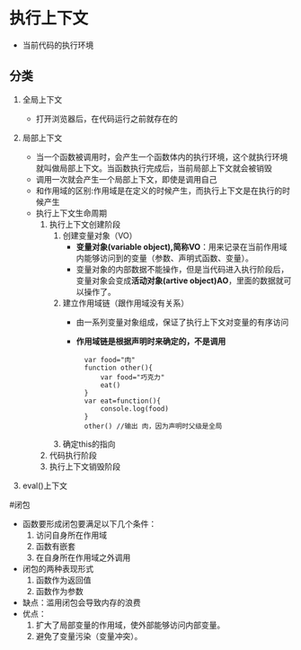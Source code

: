 # 执行上下文
- 当前代码的执行环境

## 分类
1. 全局上下文
	- 打开浏览器后，在代码运行之前就存在的
2. 局部上下文
	- 当一个函数被调用时，会产生一个函数体内的执行环境，这个就执行环境就叫做局部上下文。当函数执行完成后，当前局部上下文就会被销毁
	- 调用一次就会产生一个局部上下文，即使是调用自己
	- 和作用域的区别:作用域是在定义的时候产生，而执行上下文是在执行的时候产生
	- 执行上下文生命周期
		1. 执行上下文创建阶段  
			1. 创建变量对象（VO）  
				 - **变量对象(variable object),简称VO**：用来记录在当前作用域内能够访问到的变量（参数、声明式函数、变量）。
				- 变量对象的内部数据不能操作，但是当代码进入执行阶段后，变量对象会变成**活动对象(artive object)AO**，里面的数据就可以操作了。  
			2. 建立作用域链（跟作用域没有关系）
				- 由一系列变量对象组成，保证了执行上下文对变量的有序访问
				- **作用域链是根据声明时来确定的，不是调用**

						var food="肉"
						function other(){  
						    var food="巧克力"
						    eat()
						}
						var eat=function(){
						    console.log(food)
						}
						other() //输出 肉，因为声明时父级是全局
			3. 确定this的指向
		2. 代码执行阶段
		3. 执行上下文销毁阶段


3. eval()上下文

#闭包
- 函数要形成闭包要满足以下几个条件：
	1. 访问自身所在作用域
	2. 函数有嵌套
	3. 在自身所在作用域之外调用
- 闭包的两种表现形式
	1. 函数作为返回值
	2. 函数作为参数
- 缺点：滥用闭包会导致内存的浪费
- 优点：
	1. 扩大了局部变量的作用域，使外部能够访问内部变量。
	2. 避免了变量污染（变量冲突）。